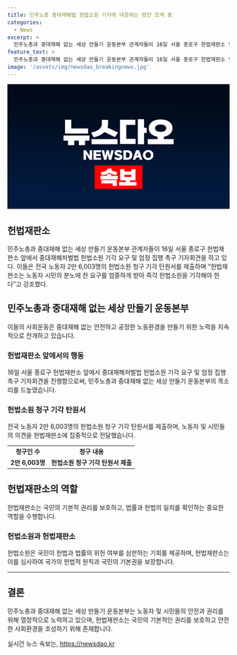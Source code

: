 ```yaml
---
title: 민주노총 중대재해법 헌법소원 기각에 대응하는 방안 모색 중
categories:
  - News
excerpt: >
  민주노총과 중대재해 없는 세상 만들기 운동본부 관계자들이 16일 서울 종로구 헌법재판소 앞에서 중대재해처벌법 헌법소원 기각 및 엄정 집행 촉구 기자회견을 하고 있다. 전국 노동자 2만 6,003명의 헌법소원 청구 기각 탄원서를 제출하며 “헌법재판소는 노동자 시민의 분노에 찬 요구를 엄중하게 받아 즉각 헌법소원을 기각해야 한다”고 강조했다.
feature_text: >
  민주노총과 중대재해 없는 세상 만들기 운동본부 관계자들이 16일 서울 종로구 헌법재판소 앞에서 중대재해처벌법 헌법소원 기각 및 엄정 집행 촉구 기자회견을 하고 있다. 전국 노동자 2만 6,003명의 헌법소원 청구 기각 탄원서를 제출하며 “헌법재판소는 노동자 시민의 분노에 찬 요구를 엄중하게 받아 즉각 헌법소원을 기각해야 한다”고 강조했다.
image: '/assets/img/newsdao_breakingnews.jpg'
---
```


<p><img src="/assets/img/newsdao_breakingnews.jpg" alt="cryptoinkorea 속보" /></p>

<h2>헌법재판소</h2>

<p data-ke-size="size16">민주노총과 중대재해 없는 세상 만들기 운동본부 관계자들이 16일 서울 종로구 헌법재판소 앞에서 중대재해처벌법 헌법소원 기각 요구 및 엄정 집행 촉구 기자회견을 하고 있다. 이들은 전국 노동자 2만 6,003명의 헌법소원 청구 기각 탄원서를 제출하며 “헌법재판소는 노동자 시민의 분노에 찬 요구를 엄중하게 받아 즉각 헌법소원을 기각해야 한다”고 강조했다.</p>

<h2 data-ke-size="size26">민주노총과 중대재해 없는 세상 만들기 운동본부</h2>

<p>이들의 사회운동은 중대재해 없는 안전하고 공정한 노동환경을 만들기 위한 노력을 지속적으로 전개하고 있습니다.</p>

<h3>헌법재판소 앞에서의 행동</h3> 

<p data-ke-size="size16">16일 서울 종로구 헌법재판소 앞에서 중대재해처벌법 헌법소원 기각 요구 및 엄정 집행 촉구 기자회견을 진행함으로써, 민주노총과 중대재해 없는 세상 만들기 운동본부의 목소리를 드높였습니다.</p>

<h3>헌법소원 청구 기각 탄원서</h3>

<p data-ke-size="size16">전국 노동자 2만 6,003명의 헌법소원 청구 기각 탄원서를 제출하며, 노동자 및 시민들의 의견을 헌법재판소에 집중적으로 전달했습니다.</p>

<table>
  <tr>
    <td style="text-align: center; height: 17px;"><b>청구인 수</b></td>
    <td style="text-align: center; height: 17px;"><b>청구 내용</b></td>
  </tr>
  <tr>
    <td style="text-align: center; height: 17px;"><b>2만 6,003명</b></td>
    <td style="text-align: center; height: 17px;"><b>헌법소원 청구 기각 탄원서 제출</b></td>
  </tr>
</table>

<h2 data-ke-size="size26">헌법재판소의 역할</h2>

<p>헌법재판소는 국민의 기본적 권리를 보호하고, 법률과 헌법의 일치를 확인하는 중요한 역할을 수행합니다.</p>

<h3>헌법소원과 헌법재판소</h3>

<p data-ke-size="size16">헌법소원은 국민이 헌법과 법률의 위헌 여부를 심판하는 기회를 제공하며, 헌법재판소는 이를 심사하여 국가의 헌법적 원칙과 국민의 기본권을 보장합니다.</p> 

<hr>

<h2 data-ke-size="size26">결론</h2>

<p data-ke-size="size16">민주노총과 중대재해 없는 세상 만들기 운동본부는 노동자 및 시민들의 안전과 권리를 위해 열정적으로 노력하고 있으며, 헌법재판소는 국민의 기본적인 권리를 보호하고 안전한 사회환경을 조성하기 위해 존재합니다.</p>
실시간 뉴스 속보는, <a href="https://newsdao.kr" rel="dofollow">https://newsdao.kr</a>


